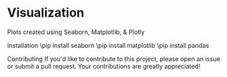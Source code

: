 # Visualization
Plots created using Seaborn, Matplotlib, &amp; Plotly

Installation
\pip install seaborn
\pip install matplotlib
\pip install pandas

Contributing
If you'd like to contribute to this project, please open an issue or submit a pull request. Your contributions are greatly appreciated!
